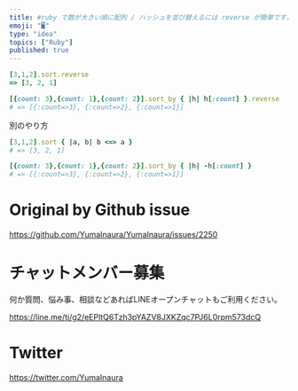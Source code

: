 ```yaml
---
title: #ruby で数が大きい順に配列 / ハッシュを並び替えるには reverse が簡単ですよね ( desc sort / sort_by 
emoji: "🖥"
type: "idea"
topics: ["Ruby"]
published: true
---
```


```rb
[3,1,2].sort.reverse
=> [3, 2, 1]
```

```rb
[{count: 3},{count: 1},{count: 2}].sort_by { |h| h[:count] }.reverse
# => [{:count=>3}, {:count=>2}, {:count=>1}]
```

別のやり方

```rb
[3,1,2].sort { |a, b| b <=> a }
# => [3, 2, 1]
```

```rb
[{count: 3},{count: 1},{count: 2}].sort_by { |h| -h[:count] }
# => [{:count=>3}, {:count=>2}, {:count=>1}]
```

# Original by Github issue

https://github.com/YumaInaura/YumaInaura/issues/2250








<!-- Update From Qiita API -->

# チャットメンバー募集


何か質問、悩み事、相談などあればLINEオープンチャットもご利用ください。

https://line.me/ti/g2/eEPltQ6Tzh3pYAZV8JXKZqc7PJ6L0rpm573dcQ





# Twitter


https://twitter.com/YumaInaura


<!-- Update From Qiita API -->


